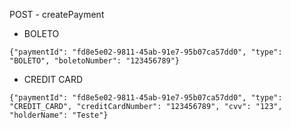 POST - createPayment
- BOLETO
```
{"paymentId": "fd8e5e02-9811-45ab-91e7-95b07ca57dd0", "type": "BOLETO", "boletoNumber": "123456789"}
```
- CREDIT CARD
```
{"paymentId": "fd8e5e02-9811-45ab-91e7-95b07ca57dd0", "type": "CREDIT_CARD", "creditCardNumber": "123456789", "cvv": "123", "holderName": "Teste"}
```